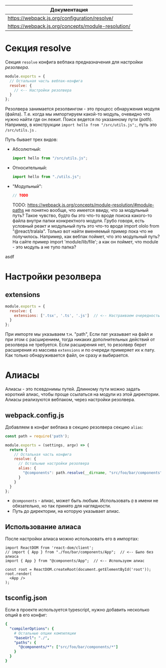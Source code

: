 | Документация                                       |
| -------------------------------------------------- |
| https://webpack.js.org/configuration/resolve/      |
| https://webpack.js.org/concepts/module-resolution/ |

# Секция resolve

Секция `resolve` конфига вебпака предназначения для настройки *резолвера*.

```javascript
module.exports = {
  // Остальная часть вебпак-конфига
  resolve: {
    // <-- Настройки резолвера
  }
};
```

Резолвера занимается резолвингом - это процесс обнаружения модуля (файла). Т.е. когда мы импортируем какой-то модуль, очевидно что нужно найти где он лежит. Поиск ведется по указанному пути (*path*). Например, в конструкции `import hello from "/src/utils.js";`, путь это `/src/utils.js` .

Путь бывает трех видов:

* Абсолютный:

  ```javascript
  import hello from "/src/utils.js";
  ```

* Относительный:

  ```javascript
  import hello from "./utils.js";
  ```

* "Модульный":

  ```javascript
  // TODO
  ```

  TODO: https://webpack.js.org/concepts/module-resolution/#module-paths не понятно вообще, что имеется ввиду, что за модульный путь? Такое чувство, будто бы это что-то вроде поиска какого-то файла внутри папки конкректного модуля. Грубо говоря, есть условный реакт и модульный путь это что-то вроде import ololo from "@react/tralala". Только вот найти вменяемый пример пока что не получилось. Например, как вебпак поймет, что это модульный путь? На сайте пример import 'module/lib/file'; а как он поймет, что module - это модуль а не тупо папка?

asdf

# Настройки резолвера

## extensions

```javascript
module.exports = {
  resolve: {
    extensions: ['.tsx', '.ts', '.js']  // <-- Настраиваем очередность проверки расширений.
  }
};
```

При импорте мы указываем т.н. "path",  Если пат указывает на файл и при этом с расширением, тогда никаких дополнительных действий от резолвера не требуется. Если расширения нет, то резолвер берет расширения из массива `extensions` и по очереди примеряет их к пату. Как только обнаруживается файл, он сразу и выбирается.

# Алиасы

Алиасы - это псевдонимы путей. Длинному пути можно задать короткий алиас, чтобы проще ссылаться на модули из этой директории. Алиасы реализуются вебпаком, через настройки резолвера.

## webpack.config.js

Добавляем в конфиг вебпака в секцию резолвера секцию `alias`:

```javascript
const path = require('path');

module.exports = (settings, argv) => {
  return {
    // Остальная часть конфига
    resolve: {
      // Остальные настройки резолвера
      alias: {
        "@components": path.resolve(__dirname, "src/foo/bar/components")
      }
    }
  }
};
```

* `@components` - алиас, может быть любым. Использовать `@` в имени не обязательно, но так принято для наглядности.
* Путь до директории, на которую указывает алиас.

## Использование алиаса

После настройки алиаса можно использовать его в импортах:

```react
import ReactDOM from 'react-dom/client';
// import { App } from "./foo/bar/components/App";  // <-- Было без алиаса
import { App } from "@components/App";  // <-- Используем алиас

const root = ReactDOM.createRoot(document.getElementById('root'));
root.render(
  <App />
);
```

## tsconfig.json

Если в проекте используется typescript, нужно добавить несколько опций в его конфиг:

```yaml
{
  "compilerOptions": {
    # Остальные опции компиляции
    "baseUrl": "./",
    "paths": {
      "@components/*": ["src/foo/bar/components/*"]
    }
  }
}
```

